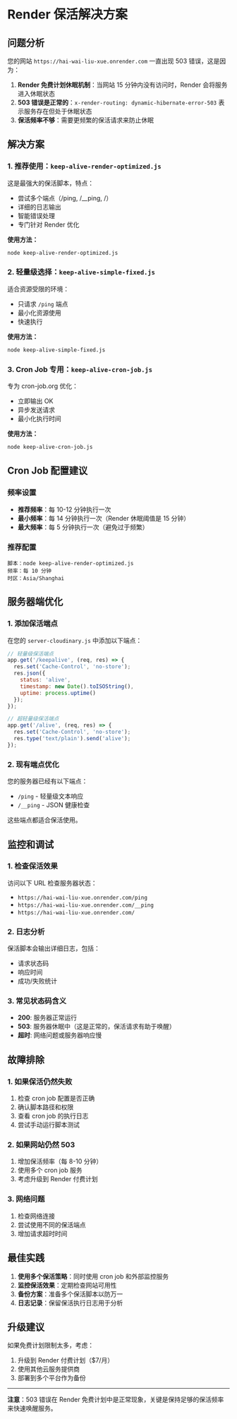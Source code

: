 # Render 保活解决方案

## 问题分析

您的网站 `https://hai-wai-liu-xue.onrender.com` 一直出现 503 错误，这是因为：

1. **Render 免费计划休眠机制**：当网站 15 分钟内没有访问时，Render 会将服务进入休眠状态
2. **503 错误是正常的**：`x-render-routing: dynamic-hibernate-error-503` 表示服务存在但处于休眠状态
3. **保活频率不够**：需要更频繁的保活请求来防止休眠

## 解决方案

### 1. 推荐使用：`keep-alive-render-optimized.js`

这是最强大的保活脚本，特点：
- 尝试多个端点（/ping, /__ping, /）
- 详细的日志输出
- 智能错误处理
- 专门针对 Render 优化

**使用方法：**
```bash
node keep-alive-render-optimized.js
```

### 2. 轻量级选择：`keep-alive-simple-fixed.js`

适合资源受限的环境：
- 只请求 `/ping` 端点
- 最小化资源使用
- 快速执行

**使用方法：**
```bash
node keep-alive-simple-fixed.js
```

### 3. Cron Job 专用：`keep-alive-cron-job.js`

专为 cron-job.org 优化：
- 立即输出 OK
- 异步发送请求
- 最小化执行时间

**使用方法：**
```bash
node keep-alive-cron-job.js
```

## Cron Job 配置建议

### 频率设置
- **推荐频率**：每 10-12 分钟执行一次
- **最小频率**：每 14 分钟执行一次（Render 休眠阈值是 15 分钟）
- **最大频率**：每 5 分钟执行一次（避免过于频繁）

### 推荐配置
```
脚本：node keep-alive-render-optimized.js
频率：每 10 分钟
时区：Asia/Shanghai
```

## 服务器端优化

### 1. 添加保活端点

在您的 `server-cloudinary.js` 中添加以下端点：

```javascript
// 轻量级保活端点
app.get('/keepalive', (req, res) => {
  res.set('Cache-Control', 'no-store');
  res.json({
    status: 'alive',
    timestamp: new Date().toISOString(),
    uptime: process.uptime()
  });
});

// 超轻量级保活端点
app.get('/alive', (req, res) => {
  res.set('Cache-Control', 'no-store');
  res.type('text/plain').send('alive');
});
```

### 2. 现有端点优化

您的服务器已经有以下端点：
- `/ping` - 轻量级文本响应
- `/__ping` - JSON 健康检查

这些端点都适合保活使用。

## 监控和调试

### 1. 检查保活效果

访问以下 URL 检查服务器状态：
- `https://hai-wai-liu-xue.onrender.com/ping`
- `https://hai-wai-liu-xue.onrender.com/__ping`
- `https://hai-wai-liu-xue.onrender.com/`

### 2. 日志分析

保活脚本会输出详细日志，包括：
- 请求状态码
- 响应时间
- 成功/失败统计

### 3. 常见状态码含义

- **200**: 服务器正常运行
- **503**: 服务器休眠中（这是正常的，保活请求有助于唤醒）
- **超时**: 网络问题或服务器响应慢

## 故障排除

### 1. 如果保活仍然失败

1. 检查 cron job 配置是否正确
2. 确认脚本路径和权限
3. 查看 cron job 的执行日志
4. 尝试手动运行脚本测试

### 2. 如果网站仍然 503

1. 增加保活频率（每 8-10 分钟）
2. 使用多个 cron job 服务
3. 考虑升级到 Render 付费计划

### 3. 网络问题

1. 检查网络连接
2. 尝试使用不同的保活端点
3. 增加请求超时时间

## 最佳实践

1. **使用多个保活策略**：同时使用 cron job 和外部监控服务
2. **监控保活效果**：定期检查网站可用性
3. **备份方案**：准备多个保活脚本以防万一
4. **日志记录**：保留保活执行日志用于分析

## 升级建议

如果免费计划限制太多，考虑：
1. 升级到 Render 付费计划（$7/月）
2. 使用其他云服务提供商
3. 部署到多个平台作为备份

---

**注意**：503 错误在 Render 免费计划中是正常现象，关键是保持足够的保活频率来快速唤醒服务。
